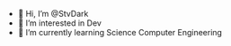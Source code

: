 - 👋 Hi, I’m @StvDark
- 👀 I’m interested in Dev
- 🌱 I’m currently learning Science Computer Engineering

<!---
StvDark/StvDark is a ✨ special ✨ repository because its `README.md` (this file) appears on your GitHub profile.
You can click the Preview link to take a look at your changes.
--->
